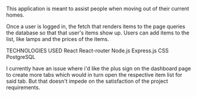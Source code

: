 This application is meant to assist people when moving out of their current homes. 

Once a user is logged in, the fetch that renders items to the page queries the database so that that user's items show up. Users can add items to the list, like lamps and the prices of the items. 

TECHNOLOGIES USED
React
React-router
Node.js
Express.js
CSS
PostgreSQL

I currently have an issue where i'd like the plus sign on the dashboard page to create more tabs which would in turn open the respective item list for said tab. But that doesn't impede on the satisfaction of the project requirements. 
